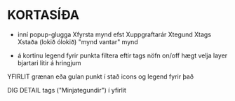 
# KORTASÍÐA

- inní popup-glugga
  Xfyrsta mynd efst
  Xuppgraftarár
  Xtegund
  Xtags
  Xstaða (lokið ólokið)
  "mynd vantar" mynd

- á kortinu
  legend fyrir punkta
  filtera eftir tags
  nöfn on/off
  hægt velja layer
  bjartari litir á hringjum


YFIRLIT
  grænan eða gulan punkt í stað icons
  og legend fyrir það

DIG DETAIL
tags ("Minjategundir") í yfirlit
